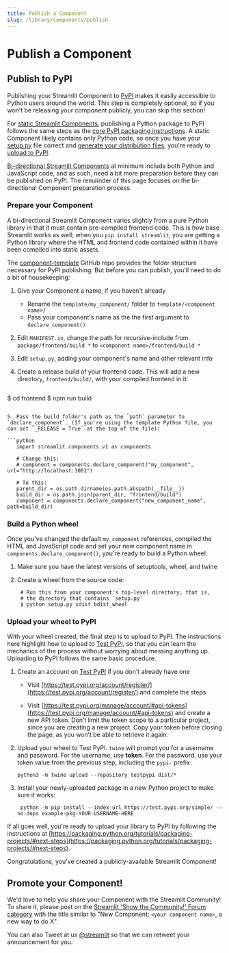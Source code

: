 ```yaml
---
title: Publish a Component
slug: /library/components/publish
---
```


# Publish a Component

## Publish to PyPI

Publishing your Streamlit Component to [PyPI](https://pypi.org/) makes it easily accessible to Python users around the world. This step is completely optional, so if you won’t be releasing your component publicly, you can skip this section!

<Note>

For [static Streamlit Components](/library/components/components-api#create-a-static-component), publishing a Python package to PyPI follows the same steps as the
[core PyPI packaging instructions](https://packaging.python.org/tutorials/packaging-projects/). A static Component likely contains only Python code, so once you have your
[setup.py](https://packaging.python.org/tutorials/packaging-projects/#creating-setup-py) file correct and 
[generate your distribution files](https://packaging.python.org/tutorials/packaging-projects/#generating-distribution-archives), you're ready to
[upload to PyPI](https://packaging.python.org/tutorials/packaging-projects/#uploading-the-distribution-archives).

[Bi-directional Streamlit Components](/library/components/components-api#create-a-bi-directional-component) at minimum include both Python and JavaScript code, and as such, need a bit more preparation before they can be published on PyPI. The remainder of this page focuses on the bi-directional Component preparation process.

</Note>


### Prepare your Component

A bi-directional Streamlit Component varies slightly from a pure Python library in that it must contain pre-compiled frontend code. This is how base Streamlit works as well; when you `pip install streamlit`, you are getting a Python library where the HTML and frontend code contained within it have been compiled into static assets.

The [component-template](https://github.com/streamlit/component-template) GitHub repo provides the folder structure necessary for PyPI publishing. But before you can publish, you'll need to do a bit of housekeeping:

1. Give your Component a name, if you haven't already
   - Rename the `template/my_component/` folder to `template/<component name>/`
   - Pass your component's name as the the first argument to `declare_component()`
2. Edit `MANIFEST.in`, change the path for recursive-include from `package/frontend/build *` to `<component name>/frontend/build *`
3. Edit `setup.py`, adding your component's name and other relevant info
4. Create a release build of your frontend code. This will add a new directory, `frontend/build/`, with your compiled frontend in it:

   ```shell
$ cd frontend
$ npm run build
   ```

5. Pass the build folder's path as the `path` parameter to `declare_component`. (If you're using the template Python file, you can set `_RELEASE = True` at the top of the file):

   ```python
      import streamlit.components.v1 as components

      # Change this:
      # component = components.declare_component("my_component", url="http://localhost:3001")

      # To this:
      parent_dir = os.path.dirname(os.path.abspath(__file__))
      build_dir = os.path.join(parent_dir, "frontend/build")
      component = components.declare_component("new_component_name", path=build_dir)
   ```

### Build a Python wheel

Once you've changed the default `my_component` references, compiled the HTML and JavaScript code and set your new component name in `components.declare_component()`, you're ready to build a Python wheel:

1. Make sure you have the latest versions of setuptools, wheel, and twine

2. Create a wheel from the source code:

   ```shell
    # Run this from your component's top-level directory; that is,
    # the directory that contains `setup.py`
    $ python setup.py sdist bdist_wheel
   ```

### Upload your wheel to PyPI

With your wheel created, the final step is to upload to PyPI. The instructions here highlight how to upload to [Test PyPI](https://test.pypi.org/), so that you can learn the mechanics of the process without worrying about messing anything up. Uploading to PyPI follows the same basic procedure.

1. Create an account on [Test PyPI](https://test.pypi.org/) if you don't already have one

   - Visit [https://test.pypi.org/account/register/](https://test.pypi.org/account/register/) and complete the steps

   - Visit [https://test.pypi.org/manage/account/#api-tokens](https://test.pypi.org/manage/account/#api-tokens) and create a new API token. Don’t limit the token scope to a particular project, since you are creating a new project. Copy your token before closing the page, as you won’t be able to retrieve it again.

2. Upload your wheel to Test PyPI. `twine` will prompt you for a username and password. For the username, use **token**. For the password, use your token value from the previous step, including the `pypi-` prefix:

   ```shell
   python3 -m twine upload --repository testpypi dist/*
   ```

3. Install your newly-uploaded package in a new Python project to make sure it works:

   ```shell
    python -m pip install --index-url https://test.pypi.org/simple/ --no-deps example-pkg-YOUR-USERNAME-HERE
   ```

If all goes well, you're ready to upload your library to PyPI by following the instructions at [https://packaging.python.org/tutorials/packaging-projects/#next-steps](https://packaging.python.org/tutorials/packaging-projects/#next-steps).

Congratulations, you've created a publicly-available Streamlit Component!

## Promote your Component!

We'd love to help you share your Component with the Streamlit Community! To share it, please post on the [Streamlit 'Show the Community!' Forum category](https://discuss.streamlit.io/c/streamlit-examples/9) with the title similar to "New Component: `<your component name>`, a new way to do X".

You can also Tweet at us [@streamlit](https://twitter.com/streamlit) so that we can retweet your announcement for you.
